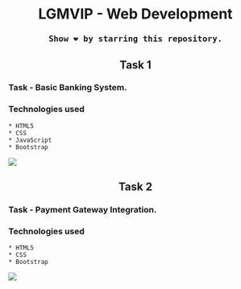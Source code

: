 <h1 align="center">LGMVIP - Web Development</h1>

### <div align="center"><samp>Show ❤️ by starring this repository.</samp></div>

<h2 align="center">Task 1</h2>

### Task - Basic Banking System.

### Technologies used

    * HTML5
    * CSS
    * JavaScript
    * Bootstrap

<img src="https://user-images.githubusercontent.com/73097560/115834477-dbab4500-a447-11eb-908a-139a6edaec5c.gif">

<h2 align="center">Task 2</h2>

### Task - Payment Gateway Integration.

### Technologies used

    * HTML5
    * CSS
    * Bootstrap

<img src="https://user-images.githubusercontent.com/73097560/115834477-dbab4500-a447-11eb-908a-139a6edaec5c.gif">
